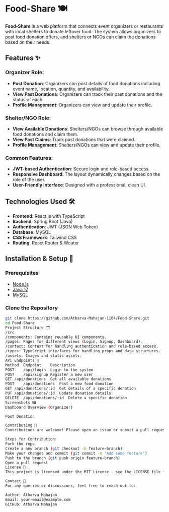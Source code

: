 # Food-Share 🍽️

**Food-Share** is a web platform that connects event organizers or restaurants with local shelters to donate leftover food. The system allows organizers to post food donation offers, and shelters or NGOs can claim the donations based on their needs.

## Features ✨

### Organizer Role:
- **Post Donation**: Organizers can post details of food donations including event name, location, quantity, and availability.
- **View Past Donations**: Organizers can track their past donations and the status of each.
- **Profile Management**: Organizers can view and update their profile.

### Shelter/NGO Role:
- **View Available Donations**: Shelters/NGOs can browse through available food donations and claim them.
- **View Past Claims**: Track past donations that were claimed.
- **Profile Management**: Shelters/NGOs can view and update their profile.

### Common Features:
- **JWT-based Authentication**: Secure login and role-based access.
- **Responsive Dashboard**: The layout dynamically changes based on the role of the user.
- **User-Friendly Interface**: Designed with a professional, clean UI.

## Technologies Used 🛠️

- **Frontend**: React.js with TypeScript
- **Backend**: Spring Boot (Java)
- **Authentication**: JWT (JSON Web Token)
- **Database**: MySQL
- **CSS Framework**: Tailwind CSS
- **Routing**: React Router & Wouter

## Installation & Setup 🚀

### Prerequisites
- [Node.js](https://nodejs.org/)
- [Java 17](https://www.oracle.com/java/technologies/javase/jdk17-archive-downloads.html)
- [MySQL](https://www.mysql.com/)

### Clone the Repository
```bash
git clone https://github.com/Atharva-Mahajan-1104/Food-Share.git
cd Food-Share
Project Structure 🗂️
/src
/components: Contains reusable UI components.
/pages: Pages for different views (Login, Signup, Dashboard).
/context: Context for handling authentication and role-based access.
/types: TypeScript interfaces for handling props and data structures.
/assets: Images and static assets.
API Endpoints 📡
Method	Endpoint	Description
POST	/api/login	Login to the system
POST	/api/signup	Register a new user
GET	/api/donations	Get all available donations
POST	/api/donations	Post a new food donation
GET	/api/donations/:id	Get details of a specific donation
PUT	/api/donations/:id	Update donation details
DELETE	/api/donations/:id	Delete a specific donation
Screenshots 🖼️
Dashboard Overview (Organizer)

Post Donation

Contributing 🤝
Contributions are welcome! Please open an issue or submit a pull request for any improvements.

Steps for Contribution:
Fork the repo
Create a new branch (git checkout -b feature-branch)
Make your changes and commit (git commit -m 'Add some feature')
Push to the branch (git push origin feature-branch)
Open a pull request
License 📜
This project is licensed under the MIT License - see the LICENSE file for details.

Contact 💬
For any queries or discussions, feel free to reach out to:

Author: Atharva Mahajan
Email: your-email@example.com
GitHub: Atharva Mahajan
